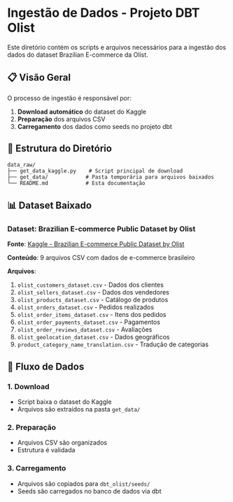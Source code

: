# Ingestão de Dados - Projeto DBT Olist

Este diretório contém os scripts e arquivos necessários para a ingestão dos dados do dataset Brazilian E-commerce da Olist.

## 📋 Visão Geral

O processo de ingestão é responsável por:
1. **Download automático** do dataset do Kaggle
2. **Preparação** dos arquivos CSV
3. **Carregamento** dos dados como seeds no projeto dbt

## 📁 Estrutura do Diretório

```
data_raw/
├── get_data_kaggle.py    # Script principal de download
├── get_data/            # Pasta temporária para arquivos baixados
└── README.md            # Esta documentação
```

## 📊 Dataset Baixado

### Dataset: Brazilian E-commerce Public Dataset by Olist

**Fonte**: [Kaggle - Brazilian E-commerce Public Dataset by Olist](https://www.kaggle.com/datasets/olistbr/brazilian-ecommerce)

**Conteúdo**: 9 arquivos CSV com dados de e-commerce brasileiro

**Arquivos**:
1. `olist_customers_dataset.csv` - Dados dos clientes
2. `olist_sellers_dataset.csv` - Dados dos vendedores
3. `olist_products_dataset.csv` - Catálogo de produtos
4. `olist_orders_dataset.csv` - Pedidos realizados
5. `olist_order_items_dataset.csv` - Itens dos pedidos
6. `olist_order_payments_dataset.csv` - Pagamentos
7. `olist_order_reviews_dataset.csv` - Avaliações
8. `olist_geolocation_dataset.csv` - Dados geográficos
9. `product_category_name_translation.csv` - Tradução de categorias

## 🔄 Fluxo de Dados

### 1. Download
- Script baixa o dataset do Kaggle
- Arquivos são extraídos na pasta `get_data/`

### 2. Preparação
- Arquivos CSV são organizados
- Estrutura é validada

### 3. Carregamento
- Arquivos são copiados para `dbt_olist/seeds/`
- Seeds são carregados no banco de dados via dbt